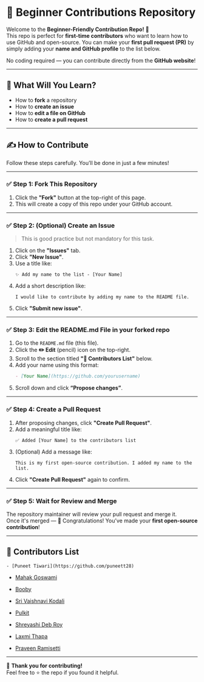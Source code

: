 # 🚀 Beginner Contributions Repository

Welcome to the **Beginner-Friendly Contribution Repo!** 👋  
This repo is perfect for **first-time contributors** who want to learn how to use GitHub and open-source. You can make your **first pull request (PR)** by simply adding your **name and GitHub profile** to the list below.

No coding required — you can contribute directly from the **GitHub website**!

---

## 🧠 What Will You Learn?

- How to **fork** a repository
- How to **create an issue**
- How to **edit a file on GitHub**
- How to **create a pull request**

---

## ✍️ How to Contribute

Follow these steps carefully. You’ll be done in just a few minutes!

---

### ✅ Step 1: Fork This Repository

1. Click the **"Fork"** button at the top-right of this page.
2. This will create a copy of this repo under your GitHub account.

---

### ✅ Step 2: (Optional) Create an Issue

> This is good practice but not mandatory for this task.

1. Click on the **"Issues"** tab.
2. Click **"New Issue"**.
3. Use a title like:
   ```
   ✨ Add my name to the list - [Your Name]
   ```
4. Add a short description like:
   ```
   I would like to contribute by adding my name to the README file.
   ```
5. Click **"Submit new issue"**.

---

### ✅ Step 3: Edit the README.md File in your forked repo

1. Go to the `README.md` file (this file).
2. Click the **✏️ Edit** (pencil) icon on the top-right.
3. Scroll to the section titled **"💬 Contributors List"** below.
4. Add your name using this format:
   ```markdown
   - [Your Name](https://github.com/yourusername)
   ```
5. Scroll down and click **“Propose changes”**.

---

### ✅ Step 4: Create a Pull Request

1. After proposing changes, click **"Create Pull Request"**.
2. Add a meaningful title like:
   ```
   ✅ Added [Your Name] to the contributors list
   ```
3. (Optional) Add a message like:
   ```
   This is my first open-source contribution. I added my name to the list.
   ```
4. Click **"Create Pull Request"** again to confirm.

---

### ✅ Step 5: Wait for Review and Merge

The repository maintainer will review your pull request and merge it.  
Once it's merged — 🎉 Congratulations! You’ve made your **first open-source contribution**!

---

## 💬 Contributors List

```
- [Puneet Tiwari](https://github.com/puneett28)
```
- [Mahak Goswami](https://github.com/Mahak0747)
- [Booby](https://github.com/ghosttrozan)

- [Sri Vaishnavi Kodali](https://github.com/vaishnavikodali113/GSSOC)

- [Pulkit](https://github.com/pt-78190)
- [Shreyashi Deb Roy](https://github.com/SHREYASHIKLS28)

- [Laxmi Thapa](https://github.com/laxmithapas)

- [Praveen Ramisetti](https://github.com/Praveenramisetti76)


---





👏 **Thank you for contributing!**  
Feel free to ⭐ the repo if you found it helpful.
